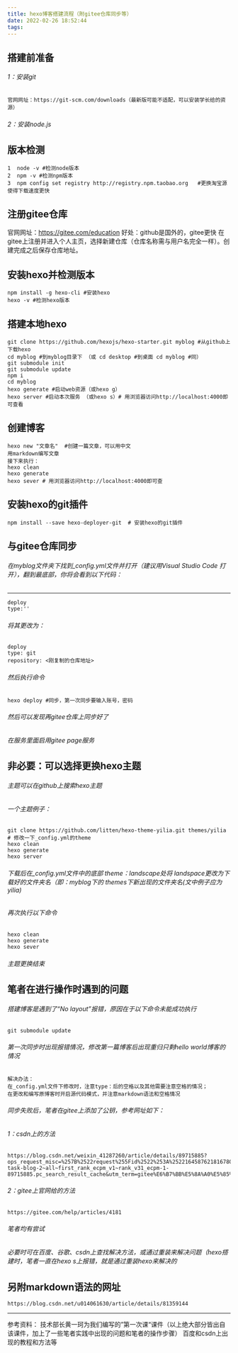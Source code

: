 ```yaml
---
title: hexo博客搭建流程（附gitee仓库同步等）
date: 2022-02-26 18:52:44
tags:
---
```

## 搭建前准备
######   1：安装git 
	官网网址：https://git-scm.com/downloads（最新版可能不适配，可以安装学长给的资源）
######   2：安装node.js

## 版本检测
	1  node -v #检测node版本
	2  npm -v #检测npm版本
	3  npm config set registry http://registry.npm.taobao.org   #更换淘宝源使得下载速度更快
## 注册gitee仓库
   官网网址：https://gitee.com/education
   好处：github是国外的，gitee更快
   在gitee上注册并进入个人主页，选择新建仓库（仓库名称需与用户名完全一样）。创建完成之后保存仓库地址。

## 安装hexo并检测版本
	npm install -g hexo-cli #安装hexo
	hexo -v #检测hexo版本
## 搭建本地hexo
	git clone https://github.com/hexojs/hexo-starter.git myblog #从github上下载hexo
	cd myblog #到myblog目录下 （或 cd desktop #到桌面 cd myblog #同）
	git submodule init 
	git submodule update
	npm i
	cd myblog
	hexo generate #启动web资源（或hexo g）
	hexo server #启动本次服务 （或hexo s）# 用浏览器访问http://localhost:4000即可查看
## 创建博客
	hexo new "文章名"  #创建一篇文章，可以用中文
	用markdown编写文章
	接下来执行：
	hexo clean
	hexo generate
	hexo sever # 用浏览器访问http://localhost:4000即可查
## 安装hexo的git插件
	npm install --save hexo-deployer-git  # 安装hexo的git插件
## 与gitee仓库同步
###### 在myblog文件夹下找到_config.yml文件并打开（建议用Visual Studio Code 打开），翻到最底部，你将会看到以下代码：
---
	deploy
	type:''
###### 将其更改为：
	deploy
	type: git
	repository: <刚复制的仓库地址>
###### 然后执行命令
	hexo deploy #同步，第一次同步要输入账号，密码
###### 然后可以发现再gitee仓库上同步好了
###### 在服务里面启用gitee page服务
## 非必要：可以选择更换hexo主题
###### 主题可以在github上搜索hexo主题
###### 一个主题例子：
	git clone https://github.com/litten/hexo-theme-yilia.git themes/yilia
	# 修改一下_config.yml的theme
	hexo clean
	hexo generate
	hexo server
###### 下载后在_config.yml文件中的底部 theme：landscape处将 landspace更改为下载好的文件夹名（即：myblog下的 themes下新出现的文件夹名(文中例子应为yilia)
###### 再次执行以下命令
	hexo clean
	hexo generate
	hexo sever
###### 主题更换结束
## 笔者在进行操作时遇到的问题
###### 搭建博客是遇到了“No layout”报错，原因在于以下命令未能成功执行
	git submodule update
###### 第一次同步时出现报错情况，修改第一篇博客后出现重归只剩hello world博客的情况
	解决办法：
	在_config.yml文件下修改时，注意type：后的空格以及其他需要注意空格的情况；
	在更改和编写原博客时开启源代码模式，并注意markdown语法和空格情况
###### 同步失败后，笔者在gitee上添加了公钥，参考网址如下：
###### 1：csdn上的方法
	https://blog.csdn.net/weixin_41287260/article/details/89715885?ops_request_misc=%257B%2522request%255Fid%2522%253A%2522164587621816780261962417%2522%252C%2522scm%2522%253A%252220140713.130102334.pc%255Fall.%2522%257D&request_id=164587621816780261962417&biz_id=0&utm_medium=distribute.pc_search_result.none-task-blog-2~all~first_rank_ecpm_v1~rank_v31_ecpm-1-89715885.pc_search_result_cache&utm_term=gitee%E6%B7%BB%E5%8A%A0%E5%85%AC%E9%92%A5&spm=1018.2226.3001.4187
###### 2：gitee上官网给的方法
	https://gitee.com/help/articles/4181

###### 笔者均有尝试
###### 必要时可在百度、谷歌、csdn上查找解决方法，或通过重装来解决问题（hexo搭建时，笔者一直在hexo s上报错，就是通过重装hexo来解决的
## 另附markdown语法的网址
	https://blog.csdn.net/u014061630/article/details/81359144
---
参考资料：
技术部长黄一珂为我们编写的”第一次课“课件（以上绝大部分皆出自该课件，加上了一些笔者实践中出现的问题和笔者的操作步骤）
百度和csdn上出现的教程和方法等